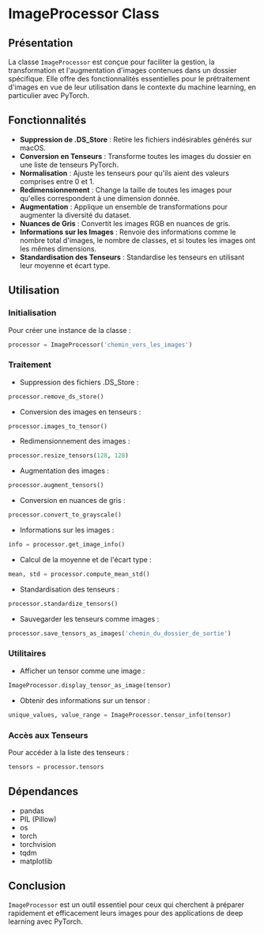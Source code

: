 # ImageProcessor Class

## Présentation

La classe `ImageProcessor` est conçue pour faciliter la gestion, la transformation et l'augmentation d'images contenues dans un dossier spécifique. Elle offre des fonctionnalités essentielles pour le prétraitement d'images en vue de leur utilisation dans le contexte du machine learning, en particulier avec PyTorch.

## Fonctionnalités

- **Suppression de .DS_Store** : Retire les fichiers indésirables générés sur macOS.
- **Conversion en Tenseurs** : Transforme toutes les images du dossier en une liste de tenseurs PyTorch.
- **Normalisation** : Ajuste les tenseurs pour qu'ils aient des valeurs comprises entre 0 et 1.
- **Redimensionnement** : Change la taille de toutes les images pour qu'elles correspondent à une dimension donnée.
- **Augmentation** : Applique un ensemble de transformations pour augmenter la diversité du dataset.
- **Nuances de Gris** : Convertit les images RGB en nuances de gris.
- **Informations sur les Images** : Renvoie des informations comme le nombre total d'images, le nombre de classes, et si toutes les images ont les mêmes dimensions.
- **Standardisation des Tenseurs** : Standardise les tenseurs en utilisant leur moyenne et écart type.

## Utilisation

### Initialisation

Pour créer une instance de la classe :
```python
processor = ImageProcessor('chemin_vers_les_images')
```

### Traitement

- Suppression des fichiers .DS_Store :
```python
processor.remove_ds_store()
```
- Conversion des images en tenseurs :
```python
processor.images_to_tensor()
```
- Redimensionnement des images :
```python
processor.resize_tensors(128, 128)
```
- Augmentation des images :
```python
processor.augment_tensors()
```
- Conversion en nuances de gris :
```python
processor.convert_to_grayscale()
```
- Informations sur les images :
```python
info = processor.get_image_info()
```
- Calcul de la moyenne et de l'écart type :
```python
mean, std = processor.compute_mean_std()
```
- Standardisation des tenseurs :
```python
processor.standardize_tensors()
```
- Sauvegarder les tenseurs comme images :
```python
processor.save_tensors_as_images('chemin_du_dossier_de_sortie')
```

### Utilitaires

- Afficher un tensor comme une image :
```python
ImageProcessor.display_tensor_as_image(tensor)
```
- Obtenir des informations sur un tensor :
```python
unique_values, value_range = ImageProcessor.tensor_info(tensor)
```

### Accès aux Tenseurs

Pour accéder à la liste des tenseurs :
```python
tensors = processor.tensors
```

## Dépendances

- pandas
- PIL (Pillow)
- os
- torch
- torchvision
- tqdm
- matplotlib

## Conclusion

`ImageProcessor` est un outil essentiel pour ceux qui cherchent à préparer rapidement et efficacement leurs images pour des applications de deep learning avec PyTorch.
